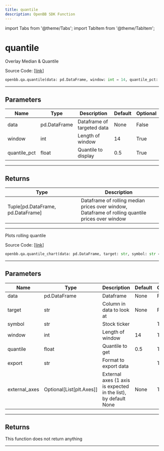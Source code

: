 ```yaml
---
title: quantile
description: OpenBB SDK Function
---
```


import Tabs from '@theme/Tabs';
import TabItem from '@theme/TabItem';

# quantile

<Tabs>
<TabItem value="model" label="Model" default>

Overlay Median & Quantile

Source Code: [[link](https://github.com/OpenBB-finance/OpenBBTerminal/tree/main/openbb_terminal/common/quantitative_analysis/rolling_model.py#L72)]

```python
openbb.qa.quantile(data: pd.DataFrame, window: int = 14, quantile_pct: float = 0.5)
```

---

## Parameters

| Name | Type | Description | Default | Optional |
| ---- | ---- | ----------- | ------- | -------- |
| data | pd.DataFrame | Dataframe of targeted data | None | False |
| window | int | Length of window | 14 | True |
| quantile_pct | float | Quantile to display | 0.5 | True |


---

## Returns

| Type | Description |
| ---- | ----------- |
| Tuple[pd.DataFrame, pd.DataFrame] | Dataframe of rolling median prices over window,<br/>Dataframe of rolling quantile prices over window |
---



</TabItem>
<TabItem value="view" label="Chart">

Plots rolling quantile

Source Code: [[link](https://github.com/OpenBB-finance/OpenBBTerminal/tree/main/openbb_terminal/common/quantitative_analysis/rolling_view.py#L245)]

```python
openbb.qa.quantile_chart(data: pd.DataFrame, target: str, symbol: str = "", window: int = 14, quantile: float = 0.5, export: str = "", external_axes: Optional[List[matplotlib.axes._axes.Axes]] = None)
```

---

## Parameters

| Name | Type | Description | Default | Optional |
| ---- | ---- | ----------- | ------- | -------- |
| data | pd.DataFrame | Dataframe | None | False |
| target | str | Column in data to look at | None | False |
| symbol | str | Stock ticker |  | True |
| window | int | Length of window | 14 | True |
| quantile | float | Quantile to get | 0.5 | True |
| export | str | Format to export data |  | True |
| external_axes | Optional[List[plt.Axes]] | External axes (1 axis is expected in the list), by default None | None | True |


---

## Returns

This function does not return anything

---



</TabItem>
</Tabs>